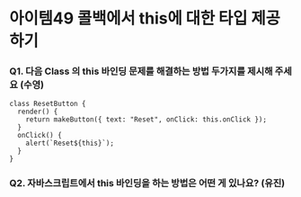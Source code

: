 # 아이템49 콜백에서 this에 대한 타입 제공하기

### Q1. 다음 Class 의 this 바인딩 문제를 해결하는 방법 두가지를 제시해 주세요 (수영)
```
class ResetButton {
  render() {
    return makeButton({ text: "Reset", onClick: this.onClick });
  }
  onClick() {
    alert(`Reset${this}`);
  }
}
```

### Q2. 자바스크립트에서 this 바인딩을 하는 방법은 어떤 게 있나요? (유진)
